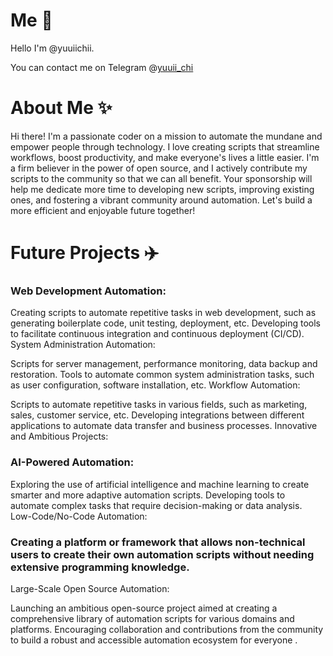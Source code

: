 # Me 💎
Hello I'm @yuuiichii.

You can contact me on Telegram @[yuuii_chi](https://t.me/yuuii_chi)


# About Me ✨
Hi there! I'm a passionate coder on a mission to automate the mundane and empower people through technology. I love creating scripts that streamline workflows, boost productivity, and make everyone's lives a little easier. I'm a firm believer in the power of open source, and I actively contribute my scripts to the community so that we can all benefit. Your sponsorship will help me dedicate more time to developing new scripts, improving existing ones, and fostering a vibrant community around automation. Let's build a more efficient and enjoyable future together!



# Future Projects ✈️

### Web Development Automation:

Creating scripts to automate repetitive tasks in web development, such as generating boilerplate code, unit testing, deployment, etc.
Developing tools to facilitate continuous integration and continuous deployment (CI/CD).
System Administration Automation:

Scripts for server management, performance monitoring, data backup and restoration.
Tools to automate common system administration tasks, such as user configuration, software installation, etc.
Workflow Automation:

Scripts to automate repetitive tasks in various fields, such as marketing, sales, customer service, etc.
Developing integrations between different applications to automate data transfer and business processes.
Innovative and Ambitious Projects:

### AI-Powered Automation:

Exploring the use of artificial intelligence and machine learning to create smarter and more adaptive automation scripts.
Developing tools to automate complex tasks that require decision-making or data analysis.
Low-Code/No-Code Automation:

### Creating a platform or framework that allows non-technical users to create their own automation scripts without needing extensive programming knowledge.
Large-Scale Open Source Automation:

Launching an ambitious open-source project aimed at creating a comprehensive library of automation scripts for various domains and platforms.
Encouraging collaboration and contributions from the community to build a robust and accessible automation ecosystem for everyone .
